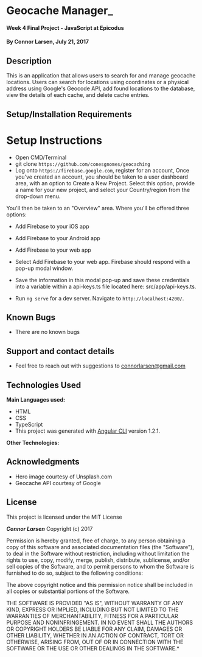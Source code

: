 # Geocache Manager_

#### Week 4 Final Project - JavaScript at Epicodus

#### By **Connor Larsen, July 21, 2017**

## Description

This is an application that allows users to search for and manage geocache locations. Users can search for locations using coordinates or a physical address using Google's Geocode API, add found locations to the database, view the details of each cache, and delete cache entries.

## Setup/Installation Requirements

# Setup Instructions
* Open CMD/Terminal
* git clone `https://github.com/conesgnomes/geocaching`
* Log onto `https://firebase.google.com`, register for an account, Once you've created an account, you should be taken to a user dashboard area, with an option to Create a New Project. Select this option, provide a name for your new project, and select your Country/region from the drop-down menu.

You'll then be taken to an "Overview" area. Where you'll be offered three options:

* Add Firebase to your iOS app
* Add Firebase to your Android app
* Add Firebase to your web app
* Select Add Firebase to your web app. Firebase should respond with a pop-up modal window.
* Save the information in this modal pop-up and save these credentials into a variable within a api-keys.ts file located here: src/app/api-keys.ts.

* Run `ng serve` for a dev server. Navigate to `http://localhost:4200/`.

## Known Bugs

* There are no known bugs

## Support and contact details

* Feel free to reach out with suggestions to connorlarsen@gmail.com

## Technologies Used

**Main Languages used:**

* HTML
* CSS
* TypeScript
* This project was generated with [Angular CLI](https://github.com/angular/angular-cli) version 1.2.1.

**Other Technologies:**

## Acknowledgments

* Hero image courtesy of Unsplash.com
* Geocache API courtesy of Google

## License

This project is licensed under the MIT License

**_Connor Larsen_** Copyright (c) 2017

Permission is hereby granted, free of charge, to any person obtaining a copy of this software and associated documentation files (the "Software"), to deal in the Software without restriction, including without limitation the rights to use, copy, modify, merge, publish, distribute, sublicense, and/or sell copies of the Software, and to permit persons to whom the Software is furnished to do so, subject to the following conditions:

The above copyright notice and this permission notice shall be included in all copies or substantial portions of the Software.

THE SOFTWARE IS PROVIDED "AS IS", WITHOUT WARRANTY OF ANY KIND, EXPRESS OR IMPLIED, INCLUDING BUT NOT LIMITED TO THE WARRANTIES OF MERCHANTABILITY, FITNESS FOR A PARTICULAR PURPOSE AND NONINFRINGEMENT. IN NO EVENT SHALL THE AUTHORS OR COPYRIGHT HOLDERS BE LIABLE FOR ANY CLAIM, DAMAGES OR OTHER LIABILITY, WHETHER IN AN ACTION OF CONTRACT, TORT OR OTHERWISE, ARISING FROM, OUT OF OR IN CONNECTION WITH THE SOFTWARE OR THE USE OR OTHER DEALINGS IN THE SOFTWARE.*
